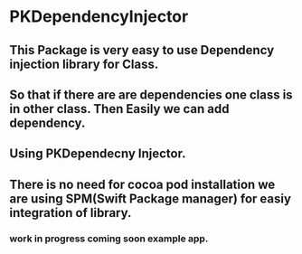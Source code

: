 # PKDependencyInjector

## This Package is very easy to use Dependency injection library for Class. 
## So that if there are are dependencies one class is in other class. Then Easily we can add dependency.
## Using PKDependecny Injector.
## There is no need for cocoa pod installation we are using SPM(Swift Package manager) for easiy integration of library.

### work in progress coming soon example app.
